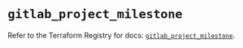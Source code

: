 # `gitlab_project_milestone`

Refer to the Terraform Registry for docs: [`gitlab_project_milestone`](https://registry.terraform.io/providers/gitlabhq/gitlab/17.7.1/docs/resources/project_milestone).
